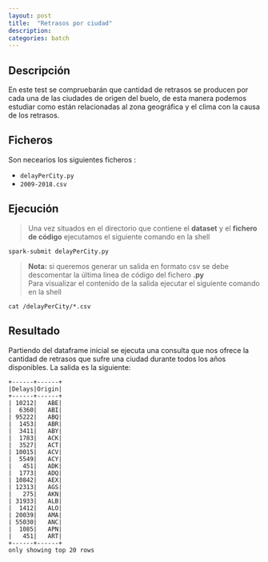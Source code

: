 ```yaml
---
layout: post
title:  "Retrasos por ciudad"
description:
categories: batch
---
```



## Descripción
En este test se compruebarán que cantidad de retrasos se producen por cada una de las ciudades de origen del buelo, de esta manera podemos estudiar como están relacionadas al zona geográfica y el clima con la causa de los retrasos.

## Ficheros
Son necearios los siguientes ficheros :


* `delayPerCity.py`
* `2009-2018.csv`

## Ejecución
>Una vez situados en el directorio que contiene el **dataset** y el **fichero de código** ejecutamos el siguiente comando en la shell

    spark-submit delayPerCity.py

>**Nota:** si queremos generar un salida en formato csv se debe descomentar la última linea de código del fichero **.py**  
Para visualizar el contenido de la salida ejecutar el siguiente comando en la shell

    cat /delayPerCity/*.csv

## Resultado

Partiendo del dataframe inicial se ejecuta una consulta que nos ofrece la cantidad de retrasos que sufre una ciudad durante todos los años disponibles. La salida es la siguiente:


    +------+------+
    |Delays|Origin|
    +------+------+
    | 10212|   ABE|
    |  6360|   ABI|
    | 95222|   ABQ|
    |  1453|   ABR|
    |  3411|   ABY|
    |  1783|   ACK|
    |  3527|   ACT|
    | 10015|   ACV|
    |  5549|   ACY|
    |   451|   ADK|
    |  1773|   ADQ|
    | 10842|   AEX|
    | 12313|   AGS|
    |   275|   AKN|
    | 31933|   ALB|
    |  1412|   ALO|
    | 20039|   AMA|
    | 55030|   ANC|
    |  1085|   APN|
    |   451|   ART|
    +------+------+
    only showing top 20 rows